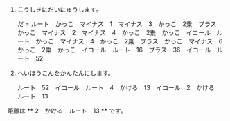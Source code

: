 1. こうしきにだいにゅうします。

   だ = ルート　かっこ　マイナス　1　マイナス　3　かっこ　2乗　プラス　かっこ　マイナス　2　マイナス　4　かっこ　2乗　かっこ　イコール　ルート　かっこ　マイナス　4　かっこ　2乗　プラス　かっこ　マイナス　6　かっこ　2乗　かっこ　イコール　ルート　16　プラス　36　イコール　ルート　52

2. へいほうこんをかんたんにします。

   ルート　52　イコール　ルート　4　かける　13　イコール　2　かける　ルート　13

距離は ** 2　かける　ルート　13 ** です。